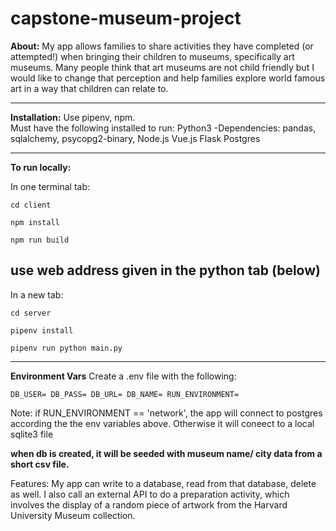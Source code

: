# capstone-museum-project

**About:** My app allows families to share activities they have completed (or attempted!) when bringing their children to museums, specifically art museums. Many people think that art museums are not child friendly but I would like to change that perception and help families explore world famous art in a way that children can relate to.

---

**Installation:** Use pipenv, npm.  
Must have the following installed to run:
Python3
-Dependencies: pandas, sqlalchemy, psycopg2-binary,
Node.js
Vue.js
Flask
Postgres

---

**To run locally:**

In one terminal tab:

`cd client`

`npm install`

`npm run build`

## use web address given in the python tab (below)

In a new tab:

`cd server`

`pipenv install`

`pipenv run python main.py`

---

**Environment Vars**
Create a .env file with the following:

`DB_USER= DB_PASS= DB_URL= DB_NAME= RUN_ENVIRONMENT=`

Note: if RUN_ENVIRONMENT == 'network', the app will connect to postgres according the the env variables above. Otherwise it will coneect to a local sqlite3 file

**when db is created, it will be seeded with museum name/ city data from a short csv file.**

Features: My app can write to a database, read from that database, delete as well. I also call an external API to do a preparation activity, which involves the display of a random piece of artwork from the Harvard University Museum collection.

